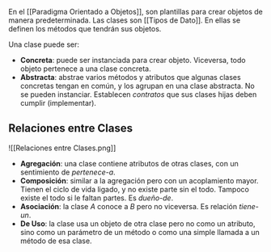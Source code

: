 En el [[Paradigma Orientado a Objetos]], son plantillas para crear objetos de manera predeterminada. Las clases son [[Tipos de Dato]]. En ellas se definen los métodos que tendrán sus objetos.

Una clase puede ser:

- **Concreta**: puede ser instanciada para crear objeto. Viceversa, todo objeto pertenece a una clase concreta.
- **Abstracta**: abstrae varios métodos y atributos que algunas clases concretas tengan en común, y los agrupan en una clase abstracta. No se pueden instanciar. Establecen *contratos* que sus clases hijas deben cumplir (implementar). 

## Relaciones entre Clases

![[Relaciones entre Clases.png]]

- **Agregación**: una clase contiene atributos de otras clases, con un sentimiento de *pertenece-a*.
- **Composición**: similar a la agregación pero con un acoplamiento mayor. Tienen el ciclo de vida ligado, y no existe parte sin el todo. Tampoco existe el todo si le faltan partes. Es *dueño-de*.
- **Asociación**: la clase $A$ conoce a $B$ pero no viceversa. Es relación *tiene-un*.
- **De Uso**: la clase usa un objeto de otra clase pero no como un atributo, sino como un parámetro de un método o como una simple llamada a un método de esa clase.
